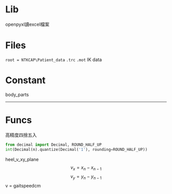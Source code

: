# Lib
openpyxl讀excel檔案

# Files
`root = NTKCAP\Patient_data`
`.trc`
`.mot`
IK data
# Constant
body_parts

---
# Funcs
高精度四捨五入
```python
from decimal import Decimal, ROUND_HALF_UP
int(Decimal(n).quantize(Decimal('1'), rounding=ROUND_HALF_UP))
```

heel_v_xy_plane
$$v_x = x_n-x_{n-1}$$
$$v_y = y_n-y_{n-1}$$
v = 
gaitspeedcm